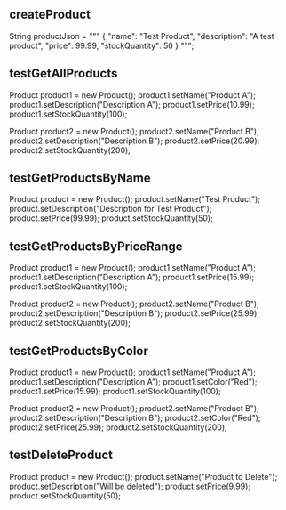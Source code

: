 ## createProduct
String productJson = """
{
"name": "Test Product",
"description": "A test product",
"price": 99.99,
"stockQuantity": 50
}
""";

## testGetAllProducts
Product product1 = new Product();
product1.setName("Product A");
product1.setDescription("Description A");
product1.setPrice(10.99);
product1.setStockQuantity(100);

Product product2 = new Product();
product2.setName("Product B");
product2.setDescription("Description B");
product2.setPrice(20.99);
product2.setStockQuantity(200);

## testGetProductsByName
Product product = new Product();
product.setName("Test Product");
product.setDescription("Description for Test Product");
product.setPrice(99.99);
product.setStockQuantity(50);

## testGetProductsByPriceRange
Product product1 = new Product();
product1.setName("Product A");
product1.setDescription("Description A");
product1.setPrice(15.99);
product1.setStockQuantity(100);

Product product2 = new Product();
product2.setName("Product B");
product2.setDescription("Description B");
product2.setPrice(25.99);
product2.setStockQuantity(200);

## testGetProductsByColor
Product product1 = new Product();
product1.setName("Product A");
product1.setDescription("Description A");
product1.setColor("Red");
product1.setPrice(15.99);
product1.setStockQuantity(100);

Product product2 = new Product();
product2.setName("Product B");
product2.setDescription("Description B");
product2.setColor("Red");
product2.setPrice(25.99);
product2.setStockQuantity(200);

## testDeleteProduct
Product product = new Product();
product.setName("Product to Delete");
product.setDescription("Will be deleted");
product.setPrice(9.99);
product.setStockQuantity(50);
